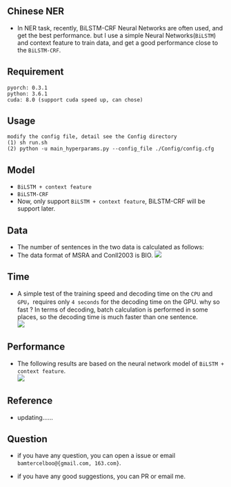 
## Chinese NER  ##
- In NER task, recently, BiLSTM-CRF Neural Networks are often used, and get the best performance. but I use a simple Neural Networks(`BiLSTM`) and context feature to train data, and get a good performance close to the `BiLSTM-CRF`.

## Requirement ##

	pyorch: 0.3.1
	python: 3.6.1
	cuda: 8.0 (support cuda speed up, can chose)

## Usage ##
	modify the config file, detail see the Config directory
	(1)	sh run.sh
	(2)	python -u main_hyperparams.py --config_file ./Config/config.cfg 

## Model ##

- `BiLSTM + context feature`  
- `BiLSTM-CRF`
- Now, only support `BiLSTM + context feature`, BiLSTM-CRF will be support later.

## Data ##

- The number of sentences in the two data is calculated as follows:
- The data format of MSRA and Conll2003 is BIO.
![](https://i.imgur.com/5BgPews.jpg)

## Time ##

- A simple test of the training speed and decoding time on the `CPU` and `GPU`，requires only `4 seconds` for the decoding time on the GPU. why so fast ?  In terms of decoding, batch calculation is performed in some places, so the decoding time is much faster than one sentence.  
![](https://i.imgur.com/RjaG80A.jpg)

## Performance ##

- The following results are based on the neural network model of `BiLSTM + context feature`.  
![](https://i.imgur.com/mG3JyuC.jpg)

## Reference ##

- updating......

## Question ##

- if you have any question, you can open a issue or email `bamtercelboo@{gmail.com, 163.com}`.

- if you have any good suggestions, you can PR or email me.
